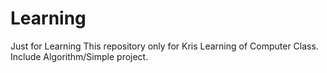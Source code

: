 # Learning
Just for Learning
This repository only for Kris Learning of Computer Class.
Include Algorithm/Simple project.
